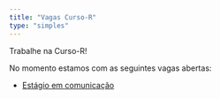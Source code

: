 ```yaml
---
title: "Vagas Curso-R"
type: "simples"
---
```


Trabalhe na Curso-R!

No momento estamos com as seguintes vagas abertas:

* [Estágio em comunicação](/vagas/estagio-comunicacao)